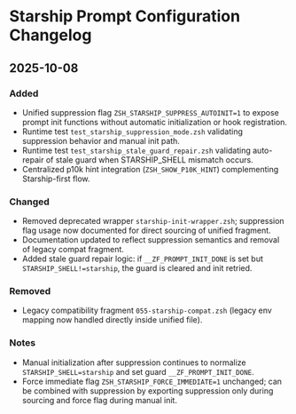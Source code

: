 # Starship Prompt Configuration Changelog

## 2025-10-08

### Added

- Unified suppression flag `ZSH_STARSHIP_SUPPRESS_AUTOINIT=1` to expose prompt init functions without automatic initialization or hook registration.
- Runtime test `test_starship_suppression_mode.zsh` validating suppression behavior and manual init path.
- Runtime test `test_starship_stale_guard_repair.zsh` validating auto-repair of stale guard when STARSHIP_SHELL mismatch occurs.
- Centralized p10k hint integration (`ZSH_SHOW_P10K_HINT`) complementing Starship-first flow.

### Changed

- Removed deprecated wrapper `starship-init-wrapper.zsh`; suppression flag usage now documented for direct sourcing of unified fragment.
- Documentation updated to reflect suppression semantics and removal of legacy compat fragment.
- Added stale guard repair logic: if `__ZF_PROMPT_INIT_DONE` is set but `STARSHIP_SHELL!=starship`, the guard is cleared and init retried.

### Removed

- Legacy compatibility fragment `055-starship-compat.zsh` (legacy env mapping now handled directly inside unified file).

### Notes

- Manual initialization after suppression continues to normalize `STARSHIP_SHELL=starship` and set guard `__ZF_PROMPT_INIT_DONE`.
- Force immediate flag `ZSH_STARSHIP_FORCE_IMMEDIATE=1` unchanged; can be combined with suppression by exporting suppression only during sourcing and force flag during manual init.
